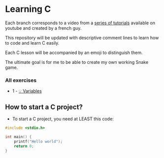 # Learning C

Each branch corresponds to a video from a [series of tutorials](https://www.youtube.com/watch?v=90hGCMC3Chc&list=PLrSOXFDHBtfEh6PCE39HERGgbbaIHhy4j) 
available on youtube and created by a french guy.

This repository will be updated with descriptive comment lines
to learn how to code and learn C easily.

Each C lesson will be accompanied by an emoji to distinguish them.

The ultimate goal is for me to be able to create my own working Snake game.

### All exercises
- 1 - [💡 Variables](https://github.com/IwakiLeKiwi/C-Learning/tree/1-variables)

## How to start a C project?
- To start a C project, you need at LEAST this code:
```c
#include <stdio.h>

int main() {
    printf("Hello world");
    return 0;
}
```